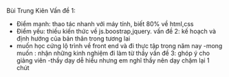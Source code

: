Bùi Trung Kiên
Vấn đề 1: 
- Điểm mạnh: thao tác nhanh với máy tính, biết 80% về html,css
- Điểm yếu: thiếu kiến thức về js.boostrap,jquery.
vấn đề 2: kế hoạch và định hướng của bản thân trong tương lai
- muốn học cứng lộ trình về front end và đi thực tập trong năm nay
-mong muốn : nhận những kinh nghiệm đi làm từ thầy
vấn đề 3: ghóp ý cho giảng viên
-thầy dạy dễ hiểu nhưng em nghĩ thầy nên dạy chậm lại 1 chút
